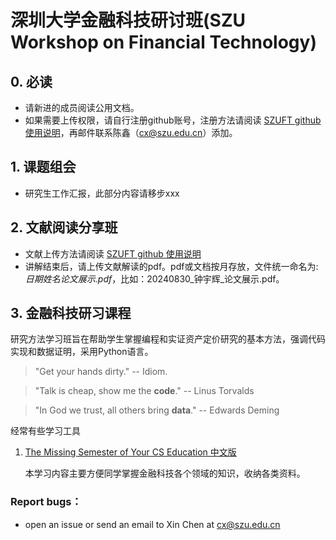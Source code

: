 # 深圳大学金融科技研讨班(SZU Workshop on Financial Technology)

## 0. 必读

- 请新进的成员阅读公用文档。
- 如果需要上传权限，请自行注册github账号，注册方法请阅读 [SZUFT github 使用说明](./1.公用文档_Public/SZUFT_github_使用说明.md)，再邮件联系陈鑫（cx@szu.edu.cn）添加。

## 1. 课题组会

- 研究生工作汇报，此部分内容请移步xxx

## 2. 文献阅读分享班

* 文献上传方法请阅读 [SZUFT github 使用说明](./1.公用文档_Public/SZUFT_github_使用说明.md)
* 讲解结束后，请上传文献解读的pdf。pdf或文档按月存放，文件统一命名为: *日期姓名论文展示.pdf*，比如：20240830_钟宇辉_论文展示.pdf。

## 3. 金融科技研习课程

研究方法学习班旨在帮助学生掌握编程和实证资产定价研究的基本方法，强调代码实现和数据证明，采用Python语言。

> "Get your hands dirty."  -- Idiom.

> "Talk is cheap, show me the **code**."   -- Linus Torvalds

> "In God we trust, all others bring **data**."   -- Edwards Deming

经常有些学习工具
1. [The Missing Semester of Your CS Education 中文版](https://missing-semester-cn.github.io/)

   本学习内容主要方便同学掌握金融科技各个领域的知识，收纳各类资料。


### Report bugs：

* open an issue or send an email to Xin Chen at cx@szu.edu.cn
